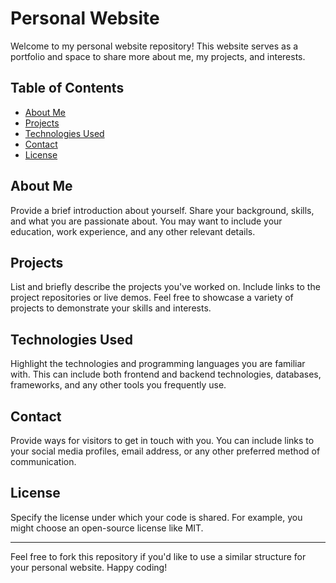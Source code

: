 # Personal Website

Welcome to my personal website repository! This website serves as a portfolio and space to share more about me, my projects, and interests.

## Table of Contents

- [About Me](#about-me)
- [Projects](#projects)
- [Technologies Used](#technologies-used)
- [Contact](#contact)
- [License](#license)

## About Me
Provide a brief introduction about yourself. Share your background, skills, and what you are passionate about. 
You may want to include your education, work experience, and any other relevant details.

## Projects
List and briefly describe the projects you've worked on. 
Include links to the project repositories or live demos. 
Feel free to showcase a variety of projects to demonstrate your skills and interests.

## Technologies Used
Highlight the technologies and programming languages you are familiar with. 
This can include both frontend and backend technologies, databases, frameworks, and any other tools you frequently use.

## Contact
Provide ways for visitors to get in touch with you. 
You can include links to your social media profiles, email address, or any other preferred method of communication.

## License
Specify the license under which your code is shared. For example, you might choose an open-source license like MIT.

---

Feel free to fork this repository if you'd like to use a similar structure for your personal website. Happy coding!


